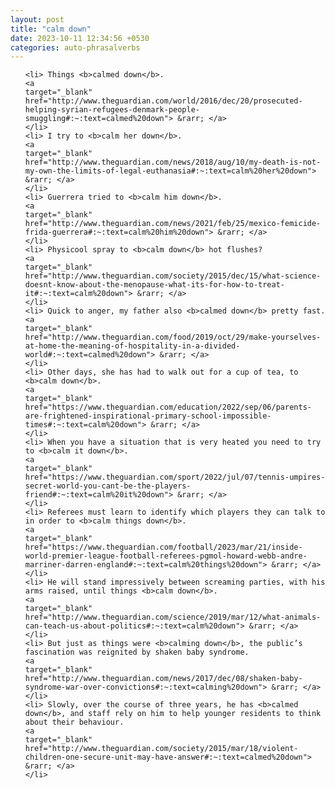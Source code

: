 ```yaml
---
layout: post
title: "calm down"
date: 2023-10-11 12:34:56 +0530
categories: auto-phrasalverbs
---
```

<ol>

    <li> Things <b>calmed down</b>.
    <a 
    target="_blank" 
    href="http://www.theguardian.com/world/2016/dec/20/prosecuted-helping-syrian-refugees-denmark-people-smuggling#:~:text=calmed%20down"> &rarr; </a>
    </li>
    <li> I try to <b>calm her down</b>.
    <a 
    target="_blank" 
    href="http://www.theguardian.com/news/2018/aug/10/my-death-is-not-my-own-the-limits-of-legal-euthanasia#:~:text=calm%20her%20down"> &rarr; </a>
    </li>
    <li> Guerrera tried to <b>calm him down</b>.
    <a 
    target="_blank" 
    href="http://www.theguardian.com/news/2021/feb/25/mexico-femicide-frida-guerrera#:~:text=calm%20him%20down"> &rarr; </a>
    </li>
    <li> Physicool spray to <b>calm down</b> hot flushes?
    <a 
    target="_blank" 
    href="http://www.theguardian.com/society/2015/dec/15/what-science-doesnt-know-about-the-menopause-what-its-for-how-to-treat-it#:~:text=calm%20down"> &rarr; </a>
    </li>
    <li> Quick to anger, my father also <b>calmed down</b> pretty fast.
    <a 
    target="_blank" 
    href="http://www.theguardian.com/food/2019/oct/29/make-yourselves-at-home-the-meaning-of-hospitality-in-a-divided-world#:~:text=calmed%20down"> &rarr; </a>
    </li>
    <li> Other days, she has had to walk out for a cup of tea, to <b>calm down</b>.
    <a 
    target="_blank" 
    href="https://www.theguardian.com/education/2022/sep/06/parents-are-frightened-inspirational-primary-school-impossible-times#:~:text=calm%20down"> &rarr; </a>
    </li>
    <li> When you have a situation that is very heated you need to try to <b>calm it down</b>.
    <a 
    target="_blank" 
    href="https://www.theguardian.com/sport/2022/jul/07/tennis-umpires-secret-world-you-cant-be-the-players-friend#:~:text=calm%20it%20down"> &rarr; </a>
    </li>
    <li> Referees must learn to identify which players they can talk to in order to <b>calm things down</b>.
    <a 
    target="_blank" 
    href="https://www.theguardian.com/football/2023/mar/21/inside-world-premier-league-football-referees-pgmol-howard-webb-andre-marriner-darren-england#:~:text=calm%20things%20down"> &rarr; </a>
    </li>
    <li> He will stand impressively between screaming parties, with his arms raised, until things <b>calm down</b>.
    <a 
    target="_blank" 
    href="http://www.theguardian.com/science/2019/mar/12/what-animals-can-teach-us-about-politics#:~:text=calm%20down"> &rarr; </a>
    </li>
    <li> But just as things were <b>calming down</b>, the public’s fascination was reignited by shaken baby syndrome.
    <a 
    target="_blank" 
    href="http://www.theguardian.com/news/2017/dec/08/shaken-baby-syndrome-war-over-convictions#:~:text=calming%20down"> &rarr; </a>
    </li>
    <li> Slowly, over the course of three years, he has <b>calmed down</b>, and staff rely on him to help younger residents to think about their behaviour.
    <a 
    target="_blank" 
    href="http://www.theguardian.com/society/2015/mar/18/violent-children-one-secure-unit-may-have-answer#:~:text=calmed%20down"> &rarr; </a>
    </li>